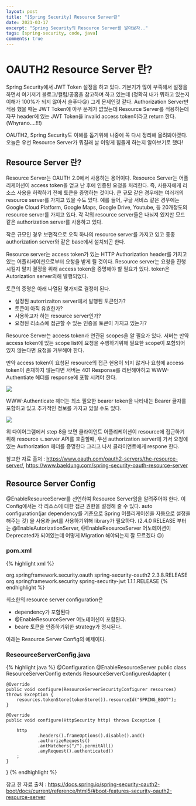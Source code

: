 ```yaml
---
layout: post
title: "[Spring Security] Resource Server란"
date: 2021-03-17
excerpt: "Spring Security의 Resource Server를 알아보자.."
tags: [spring-security, code, java]
comments: true
---
```


# OAUTH2 Resource Server 란?

Spring Security에서 JWT Token 설정을 하고 있다. 기본기가 많이 부족해서 설정을 하면서 여기저기 블로그/컬럼/공홈을 참고하며 하고 있는데 (정확히 내가 뭐하고 있는지 이해가 100%가 되지 않아서 슬푸다😢) 그게 문제인것 같다. Authorization Server만 적용 했을 때는 JWT Token에 아무 문제가 없었는데 Resource Server를 적용하는데 자꾸 header에 있는 JWT Token을 invalid access token이라고 return 한다. (Whyrano....!!!) 

OAUTH2, Spring Security도 이해를 돕기위해 나중에 꼭 다시 정리해 올려봐야겠다. 
오늘은 우선 Resource Server가 뭐길래 날 이렇게 힘들게 하는지 알아보기로 했다! 

## Resource Server 란?

Resource Server는 OAUTH 2.0에서 사용하는 용어이다. Resource Server는 어플리케이션이 access token을 얻고 난 후에 인증된 요청을 처리한다. 즉, 사용자에게 리소스 사용을 허락하기 전에 토큰을 증명하는 것이다. 큰 규모 같은 경우에는 여러개의 resource server를 가지고 있을 수도 있다. 예를 들어, 구글 서비스 같은 경우에는 Google Cloud Platform, Google Maps, Google Drive, Youtube, 등 20개정도의 resource server를 가지고 있다. 각 각의 resource server들은 나눠져 있지만 모드 같은 authorization server를 사용하고 있다.

작은 규모인 경우 보편적으로 오직 하나의 resource server를 가지고 있고 종종 authorization server와 같은 base에서 설치되곤 한다. 

Resource server는 access token가 있는 HTTP Authorization header를 가지고 있는 어플리케이션으로부터 요청을 받게 될 것이다. Resource server는 요청을 진행 시킬지 말지 결정을 위해 access  token을 증명해야 할 필요가 있다. token은 Autorization server의해 발행되었다.  

토큰의 증명은 아래 나열된 몇가지로 결정이 된다. 

- 설정된 autorrizaiton server에서 발행된 토큰인가?
- 토큰이 아직 유효한가?
- 사용하고자 하는 resource server인가?
- 요청된 리소스에 접근할 수 있는 인증을 토큰이 가지고 있는가?

Resource Server는 access token과 연관된 scopes을 알 필요가 있다. 서버는 만약 access token에 있는 scope list에 요청을 수행하기위해 필요한 scope이 포함되어 있지 않는다면 요청을 거부해야 한다. 

만약 access token이 요청된 resource의 접근 헌용이 되지 않거나 요청에 access token이 존재하지 않는다면 서버는 401 Response를 리턴해야하고 WWW-Authentiate 헤더를 response에 포함 시켜야 한다. 

<img src="https://eunmik.github.io/bonita.blog/assets/img/210317-headers-401.png">

WWW-Authenticate 헤더는 최소 필요한 bearer token을 나타내는 Bearer 글자를 포함하고 있고 추가적인 정보를 가지고 있일 수도 있다. 

<img src="https://eunmik.github.io/bonita.blog/assets/img/210317-diagram.png">

위 다이어그램에서 step 8을 보면 클라이언트 어플리케이션이 resource에 접근하기 위해 resource ㄴserver API를 호출할때, 우선 authorization server에 가서 요청에 있는 Authorization 헤더를 증명한다 그리고 나서 클라이언트에게 respone 한다. 

참고한 자료 출처 : <https://www.oauth.com/oauth2-servers/the-resource-server/>, <https://www.baeldung.com/spring-security-oauth-resource-server>

## Resource Server Config

@EnableResourceServer를 선언하여 Resource Server임을 알려주어야 한다. 
이 Config에서는 각 리소스에 대한 접근 권한을 설정해 줄 수 있다. 
auto configuration(jar dependency를 기준으로 Spring 어플리케이션을 자동으로 설정을 해주는 것) 을 사용과 jwt를 사용하기위해 library가 필요하다. 
(2.4.0 RELEASE 부터는 @EnableAutorizationServer, @EnableReosurceServer 어노테이션이 Deprecated가 되어있는데 어떻게 Migration 해야되는지 잘 모르겠다 😥) 

### pom.xml
{% highlight xml %}

<dependency>
			<groupId>org.springframework.security.oauth</groupId>
			<artifactId>spring-security-oauth2</artifactId>
			<version>2.3.8.RELEASE</version>
</dependency>
<dependency>
			<groupId>org.springframework.security</groupId>
			<artifactId>spring-security-jwt</artifactId>
			<version>1.1.1.RELEASE</version>
</dependency>
{% endhighlight %}

최소한의 resource server configuration은 

- dependency가 포함된다
- @EnableResourceServer 어노테이션이 포함된다.
- beare 토큰을 인증하기위한 strategy가 명시된다.

아래는 Resource Server Config의 예제이다.

### ReseourceServerConfig.java
{% highlight java %}
@Configuration
@EnableResourceServer
public class ResourceServerConfig extends ResourceServerConfigurerAdapter {

    @Override
    public void configure(ResourceServerSecurityConfigurer resources) throws Exception {
        resources.tokenStore(tokenStore()).resourceId("SPRING_BOOT");
    }

    @Override
    public void configure(HttpSecurity http) throws Exception {

        http
                .headers().frameOptions().disable().and()
                .authorizeRequests()
                .antMatchers("/").permitAll()
                .anyRequest().authenticated()
        ;
    }
}
{% endhighlight %}

참고 한 자료 출처 : <https://docs.spring.io/spring-security-oauth2-boot/docs/current/reference/html5/#boot-features-security-oauth2-resource-server>